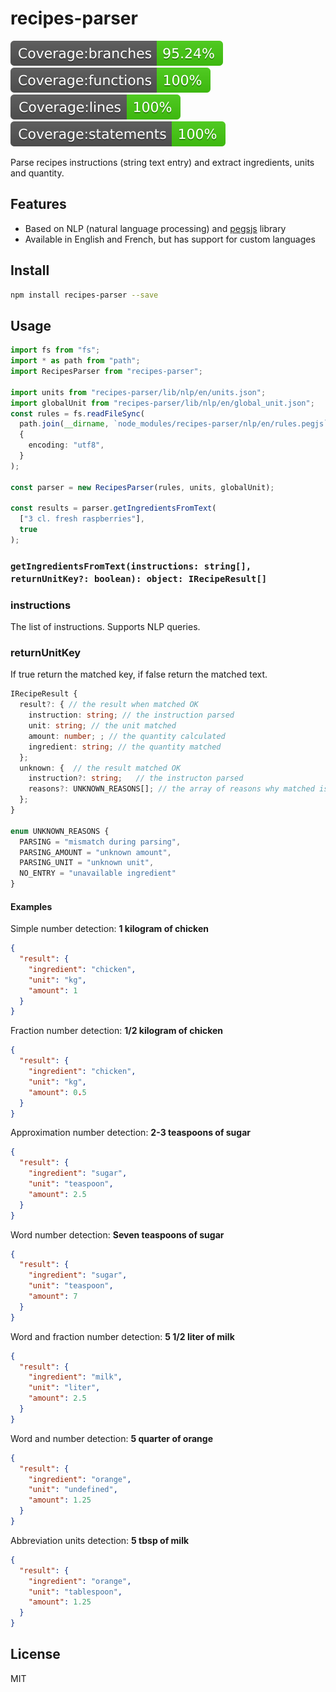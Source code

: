 # recipes-parser

![coverage](https://raw.githubusercontent.com/Charlie85270/recipes-parser/5653f5424d15d5e8ddce3d09c35170f41f0ea062/coverage/badge-branches.svg "coverage") ![coverage](https://raw.githubusercontent.com/Charlie85270/recipes-parser/5653f5424d15d5e8ddce3d09c35170f41f0ea062/coverage/badge-functions.svg "coverage") ![coverage](https://raw.githubusercontent.com/Charlie85270/recipes-parser/5653f5424d15d5e8ddce3d09c35170f41f0ea062/coverage/badge-lines.svg "coverage") ![coverage](https://raw.githubusercontent.com/Charlie85270/recipes-parser/5653f5424d15d5e8ddce3d09c35170f41f0ea062/coverage/badge-statements.svg "coverage")

Parse recipes instructions (string text entry) and extract ingredients, units and quantity.

## Features

- Based on NLP (natural language processing) and [pegsjs](https://github.com/pegjs/pegjs "pegsjs") library
- Available in English and French, but has support for custom languages

## Install

```sh
npm install recipes-parser --save
```

## Usage

```ts
import fs from "fs";
import * as path from "path";
import RecipesParser from "recipes-parser";

import units from "recipes-parser/lib/nlp/en/units.json";
import globalUnit from "recipes-parser/lib/nlp/en/global_unit.json";
const rules = fs.readFileSync(
  path.join(__dirname, `node_modules/recipes-parser/nlp/en/rules.pegjs`),
  {
    encoding: "utf8",
  }
);

const parser = new RecipesParser(rules, units, globalUnit);

const results = parser.getIngredientsFromText(
  ["3 cl. fresh raspberries"],
  true
);
```

### `getIngredientsFromText(instructions: string[], returnUnitKey?: boolean): object: IRecipeResult[]`

### instructions

The list of instructions. Supports NLP queries.

### returnUnitKey

If true return the matched key, if false return the matched text.

```ts
IRecipeResult {
  result?: { // the result when matched OK
    instruction: string; // the instruction parsed
    unit: string; // the unit matched
    amount: number; ; // the quantity calculated
    ingredient: string; // the quantity matched
  };
  unknown: {  // the result matched OK
    instruction?: string;   // the instructon parsed
    reasons?: UNKNOWN_REASONS[]; // the array of reasons why matched is OK
  };
}

enum UNKNOWN_REASONS {
  PARSING = "mismatch during parsing",
  PARSING_AMOUNT = "unknown amount",
  PARSING_UNIT = "unknown unit",
  NO_ENTRY = "unavailable ingredient"
}

```

#### Examples

Simple number detection: **1 kilogram of chicken**

```json
{
  "result": {
    "ingredient": "chicken",
    "unit": "kg",
    "amount": 1
  }
}
```

Fraction number detection: **1/2 kilogram of chicken**

```json
{
  "result": {
    "ingredient": "chicken",
    "unit": "kg",
    "amount": 0.5
  }
}
```

Approximation number detection: **2-3 teaspoons of sugar**

```json
{
  "result": {
    "ingredient": "sugar",
    "unit": "teaspoon",
    "amount": 2.5
  }
}
```

Word number detection: **Seven teaspoons of sugar**

```json
{
  "result": {
    "ingredient": "sugar",
    "unit": "teaspoon",
    "amount": 7
  }
}
```

Word and fraction number detection: **5 1/2 liter of milk**

```json
{
  "result": {
    "ingredient": "milk",
    "unit": "liter",
    "amount": 2.5
  }
}
```

Word and number detection: **5 quarter of orange**

```json
{
  "result": {
    "ingredient": "orange",
    "unit": "undefined",
    "amount": 1.25
  }
}
```

Abbreviation units detection: **5 tbsp of milk**

```json
{
  "result": {
    "ingredient": "orange",
    "unit": "tablespoon",
    "amount": 1.25
  }
}
```

## License

MIT
